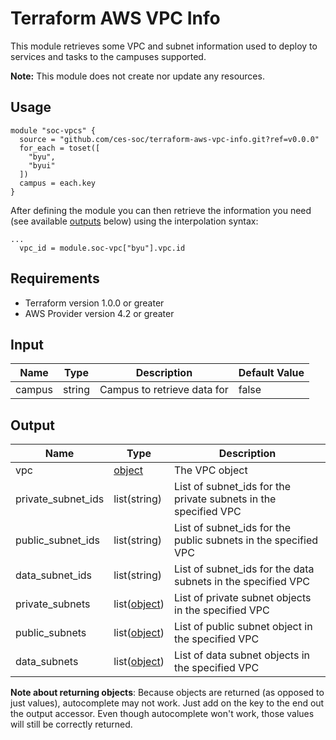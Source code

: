# Terraform AWS VPC Info

This module retrieves some VPC and subnet information used to deploy to services and tasks to the campuses supported.

**Note:** This module does not create nor update any resources.

## Usage

```hcl
module "soc-vpcs" {
  source = "github.com/ces-soc/terraform-aws-vpc-info.git?ref=v0.0.0"
  for_each = toset([
    "byu",
    "byui"
  ])
  campus = each.key
}
```

After defining the module you can then retrieve the information you need (see available [outputs](#output) below) using the interpolation syntax:

```hcl
...
  vpc_id = module.soc-vpc["byu"].vpc.id

```

## Requirements

* Terraform version 1.0.0 or greater
* AWS Provider version 4.2 or greater

## Input

| Name   | Type   | Description                 | Default Value |
| ------ | ------ | --------------------------- | ------------- |
| campus | string | Campus to retrieve data for | false         |

## Output

| Name               | Type                                                                                           | Description                                                     |
| ------------------ | ---------------------------------------------------------------------------------------------- | --------------------------------------------------------------- |
| vpc                | [object](https://www.terraform.io/docs/providers/aws/d/vpc.html#attributes-reference)          | The VPC object                                                  |
| private_subnet_ids | list(string)                                                                                   | List of subnet_ids for the private subnets in the specified VPC |
| public_subnet_ids  | list(string)                                                                                   | List of subnet_ids for the public subnets in the specified VPC  |
| data_subnet_ids    | list(string)                                                                                   | List of subnet_ids for the data subnets in the specified VPC    |
| private_subnets    | list([object](https://www.terraform.io/docs/providers/aws/r/subnet.html#attributes-reference)) | List of private subnet objects in the specified VPC             |
| public_subnets     | list([object](https://www.terraform.io/docs/providers/aws/r/subnet.html#attributes-reference)) | List of public subnet object in the specified VPC               |
| data_subnets       | list([object](https://www.terraform.io/docs/providers/aws/r/subnet.html#attributes-reference)) | List of data subnet objects in the specified VPC                |

**Note about returning objects**: Because objects are returned (as opposed to just values), autocomplete may not work. Just add on the key to the end out the output accessor. Even though autocomplete won't work, those values will still be correctly returned.